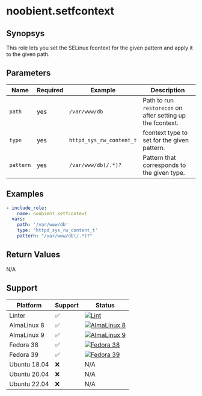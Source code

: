 # noobient.setfcontext

## Synopsys

This role lets you set the SELinux fcontext for the given pattern and apply it to the given path.

## Parameters

| Name | Required | Example | Description |
|---|---|---|---|
| `path` | yes | `/var/www/db` | Path to run `restorecon` on after setting up the fcontext. |
| `type` | yes | `httpd_sys_rw_content_t` | fcontext type to set for the given pattern. |
| `pattern` | yes | `/var/www/db(/.*)?` | Pattern that corresponds to the given type. |

## Examples

```yml
- include_role:
    name: noobient.setfcontext
  vars:
    path: '/var/www/db'
    type: 'httpd_sys_rw_content_t'
    pattern: "/var/www/db(/.*)?"
```

## Return Values

N/A

## Support

| Platform | Support | Status |
|---|---|---|
| Linter | ✅ | [![Lint](https://github.com/noobient/ansible-galaxy-setfcontext/actions/workflows/lint.yml/badge.svg)](https://github.com/noobient/ansible-galaxy-setfcontext/actions/workflows/lint.yml) |
| AlmaLinux 8 | ✅ | [![AlmaLinux 8](https://github.com/noobient/ansible-galaxy-setfcontext/actions/workflows/almalinux-8.yml/badge.svg)](https://github.com/noobient/ansible-galaxy-setfcontext/actions/workflows/almalinux-8.yml) |
| AlmaLinux 9 | ✅ | [![AlmaLinux 9](https://github.com/noobient/ansible-galaxy-setfcontext/actions/workflows/almalinux-9.yml/badge.svg)](https://github.com/noobient/ansible-galaxy-setfcontext/actions/workflows/almalinux-9.yml) |
| Fedora 38 | ✅ | [![Fedora 38](https://github.com/noobient/ansible-galaxy-setfcontext/actions/workflows/fedora-38.yml/badge.svg)](https://github.com/noobient/ansible-galaxy-setfcontext/actions/workflows/fedora-38.yml) |
| Fedora 39 | ✅ | [![Fedora 39](https://github.com/noobient/ansible-galaxy-setfcontext/actions/workflows/fedora-39.yml/badge.svg)](https://github.com/noobient/ansible-galaxy-setfcontext/actions/workflows/fedora-39.yml) |
| Ubuntu 18.04 | ❌ | N/A |
| Ubuntu 20.04 | ❌ | N/A |
| Ubuntu 22.04 | ❌ | N/A |
